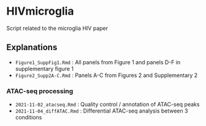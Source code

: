 # HIVmicroglia
Script related to the microglia HIV paper


## Explanations
- `Figure1_SuppFig1.Rmd` : All panels from Figure 1 and panels D-F in supplementary figure 1
- `Figure2_Supp2A-C.Rmd` : Panels A-C from Figures 2 and Supplementary 2 

### ATAC-seq processing

- `2021-11-02_atacseq.Rmd` : Quality control / annotation of ATAC-seq peaks
- `2021-11-04_diffATAC.Rmd` : Differential ATAC-seq analysis between 3 conditions
